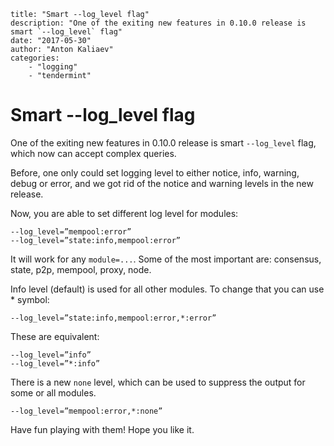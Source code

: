 ~~~
title: "Smart --log_level flag"
description: "One of the exiting new features in 0.10.0 release is smart `--log_level` flag"
date: "2017-05-30"
author: "Anton Kaliaev"
categories:
    - "logging"
    - "tendermint"
~~~

# Smart --log_level flag
One of the exiting new features in 0.10.0 release is smart `--log_level` flag,
which now can accept complex queries.

Before, one only could set logging level to either notice, info, warning, debug
or error, and we got rid of the notice and warning levels in the new release.

Now, you are able to set different log level for modules:

```
--log_level=”mempool:error”
--log_level=”state:info,mempool:error”
```

It will work for any `module=...`. Some of the most important are: consensus,
state, p2p, mempool, proxy, node.

Info level (default) is used for all other modules. To change that you
can use * symbol:

```
--log_level=”state:info,mempool:error,*:error”
```

These are equivalent:

```
--log_level=”info”
--log_level=”*:info”
```

There is a new `none` level, which can be used to suppress the output for some
or all modules.

```
--log_level=”mempool:error,*:none”
```

Have fun playing with them! Hope you like it.
